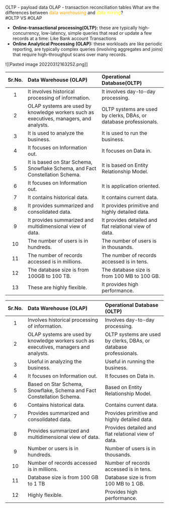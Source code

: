 OLTP - payload data
OLAP - transaction reconciliation tables
What are the differences between <font color = 'orange'>data warehousing</font> and <font color = 'yellow'>data mining</font>?  
#OLTP VS #OLAP  
-   **Online-transactional processing(OLTP):** these are typically high-concurrency, low-latency, simple queries that read or update a few records at a time: Like Bank account Transactions
-   **Online Analytical Processing (OLAP):** these workloads are like periodic reporting, are typically complex queries (involving aggregates and joins) that require high-throughput scans over many records.

![[Pasted image 20220312163252.png]]

Sr.No.|Data Warehouse (OLAP)|Operational Database(OLTP)
:--:|:--|:--
1 | It involves historical processing of information. | It involves day-to-day processing.
2|OLAP systems are used by knowledge workers such as executives, managers, and analysts.|OLTP systems are used by clerks, DBAs, or database professionals.
3|It is used to analyze the business.|It is used to run the business.
4|It focuses on Information out.|It focuses on Data in.
5|It is based on Star Schema, Snowflake Schema, and Fact Constellation Schema.|It is based on Entity Relationship Model.
6|It focuses on Information out.|It is application oriented.
7|It contains historical data.|It contains current data.
8|It provides summarized and consolidated data.|It provides primitive and highly detailed data.
9|It provides summarized and multidimensional view of data.|It provides detailed and flat relational view of data.
10|The number of users is in hundreds.|The number of users is in thousands.
11|The number of records accessed is in millions.|The number of records accessed is in tens.
12|The database size is from 100GB to 100 TB.|The database size is from 100 MB to 100 GB.
13|These are highly flexible.|It provides high performance.


Sr.No.|Data Warehouse (OLAP)|Operational Database (OLTP)
:--:|:--|:--
1|Involves historical processing of information.|Involves day-to-day processing.
2|OLAP systems are used by knowledge workers such as executives, managers and analysts.|OLTP systems are used by clerks, DBAs, or database professionals.
3|Useful in analyzing the business.|Useful in running the business.
4|It focuses on Information out.|It focuses on Data in.
5|Based on Star Schema, Snowflake, Schema and Fact Constellation Schema.|Based on Entity Relationship Model.
6|Contains historical data.|Contains current data.
7|Provides summarized and consolidated data.|Provides primitive and highly detailed data.
8|Provides summarized and multidimensional view of data.|Provides detailed and flat relational view of data.
9|Number or users is in hundreds.|Number of users is in thousands.
10|Number of records accessed is in millions.|Number of records accessed is in tens.
11|Database size is from 100 GB to 1 TB|Database size is from 100 MB to 1 GB.
12|Highly flexible.|Provides high performance.